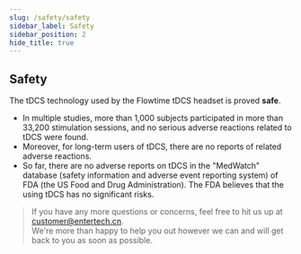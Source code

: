 ```yaml
---
slug: /safety/safety
sidebar_label: Safety
sidebar_position: 2
hide_title: true
---
```


## Safety
The tDCS technology used by the Flowtime tDCS headset is proved **safe**.  

* In multiple studies, more than 1,000 subjects participated in more than 33,200 stimulation sessions, and no serious adverse reactions related to tDCS were found. 
* Moreover, for long-term users of tDCS, there are no reports of related adverse reactions. 
* So far, there are no adverse reports on tDCS in the "MedWatch" database (safety information and adverse event reporting system) of FDA (the US Food and Drug Administration). The FDA believes that the using tDCS has no significant risks.

> If you have any more questions or concerns, feel free to hit us up at customer@entertech.cn.  
> We're more than happy to help you out however we can and will get back to you as soon as possible.